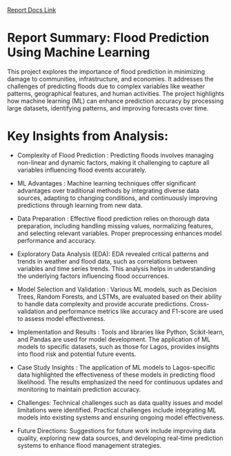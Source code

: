 [Report Docs Link](https://docs.google.com/document/d/1u5OQGlacAGqAJnid8HYafyfoHCBCfTz87mbALprPeKI/edit)



# Report Summary: Flood Prediction Using Machine Learning

This project explores the importance of flood prediction in minimizing damage to communities, infrastructure, and economies. It addresses the challenges of predicting floods due to complex variables like weather patterns, geographical features, and human activities. The project highlights how machine learning (ML) can enhance prediction accuracy by processing large datasets, identifying patterns, and improving forecasts over time.


# Key Insights from Analysis:

- Complexity of Flood Prediction : Predicting floods involves managing non-linear and dynamic factors, making it challenging to capture all variables influencing flood events accurately.

 - ML Advantages : Machine learning techniques offer significant advantages over traditional methods by integrating diverse data sources, adapting to changing conditions, and continuously improving predictions through learning from new data.

- Data Preparation : Effective flood prediction relies on thorough data preparation, including handling missing values, normalizing features, and selecting relevant variables. Proper preprocessing enhances model performance and accuracy.

- Exploratory Data Analysis (EDA): EDA revealed critical patterns and trends in weather and flood data, such as correlations between variables and time series trends. This analysis helps in understanding the underlying factors influencing flood occurrences.

- Model Selection and Validation : Various ML models, such as Decision Trees, Random Forests, and LSTMs, are evaluated based on their ability to handle data complexity and provide accurate predictions. Cross-validation and performance metrics like accuracy and F1-score are used to assess model effectiveness.

- Implementation and Results : Tools and libraries like Python, Scikit-learn, and Pandas are used for model development. The application of ML models to specific datasets, such as those for Lagos, provides insights into flood risk and potential future events.
  
- Case Study Insights : The application of ML models to Lagos-specific data highlighted the effectiveness of these models in predicting flood likelihood. The results emphasized the need for continuous updates and monitoring to maintain prediction accuracy.

- Challenges: Technical challenges such as data quality issues and model limitations were identified. Practical challenges include integrating ML models into existing systems and ensuring ongoing model effectiveness.

- Future Directions: Suggestions for future work include improving data quality, exploring new data sources, and developing real-time prediction systems to enhance flood management strategies.

